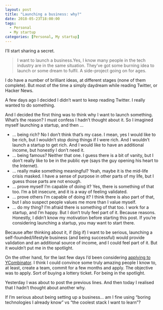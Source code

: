 ```yaml
---
layout: post
title: "Launching a business: why?"
date: 2018-05-23T18:00:00
tags:
  - Personal
  - My startup
categories: [Personal, My startup]
---
```


I’ll start sharing a secret.

> I want to launch a business.Yes, I know many people in the tech industry are in the same situation. They’ve got some burning idea to launch or some dream to fulfil. A side-project going on for ages.

I do have a number of brilliant ideas, at different stages (none of them complete). But most of the time a simply daydream while reading Twitter, or Hacker News.

A few days ago I decided I didn’t want to keep reading Twitter. I really wanted to do something.

And I decided the first thing was to think why I want to launch something. What’s the reason? I must confess I hadn’t thought about it. So I imagined myself launching a startup, and then …

- … being rich? No I don’t think that’s my case. I mean, yes I would like to be rich, but I wouldn’t stop doing things if I were rich. And I wouldn’t launch a startup to get rich. And I would like to have an additional income, but honestly I don’t need it.
- … being famous? Neither that one. I guess there is a bit of vanity, but I don’t really like to be in the public eye (says the guy opening his heart to the Internet).
- … really make something meaningful? Yeah, maybe it is the mid-life crisis masked. I have a sense of purpose in other parts of my life, but I guess those parts are not enough.
- … prove myself I’m capable of doing it? Yes, there is something of that too. I’m a bit insecure, and it is a way of feeling validated.
- … prove others I’m capable of doing it? I think there is also part of that, but I also suspect people values me more than I value myself.
- … do my thing? I’m afraid there is something of that too. I work for a startup, and I’m happy. But I don’t truly feel part of it. Because reasons.
  Honestly, I didn’t know my motivation before starting this post. If you’re considering launching a startup, you may want to start there.

Because after thinking about it, if (big if) I want to be serious, launching a self-founded/lifestyle business (and being successful) would provide validation and an additional source of income, and I could feel part of it. But it wouldn’t put me in the spotlight.

On the other hand, for the last few days I’d been considering [applying to YCombinator](http://www.ycombinator.com/apply/). I think I could convince some truly amazing people I know to, at least, create a team, commit for a few months and apply. The objective was to apply. Sort of buying a lottery ticket. For being in the spotlight.

Yesterday I was about to post the previous lines. And then today I realised that I hadn’t thought about another why.

If I’m serious about being setting up a business… am I fine using “boring technologies I already know” vs “the coolest stack I want to learn”?
